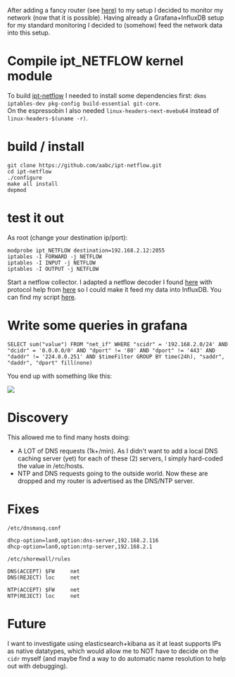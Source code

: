 After adding a fancy router (see [here](https://blog.davidventura.com.ar/custom-router-with-espressobin.html)) to my setup I decided to monitor my network (now that it is possible). Having already a Grafana+InfluxDB setup for my standard monitoring I decided to (somehow) feed the network data into this setup.

# Compile ipt\_NETFLOW kernel module

To build [ipt-netflow](https://github.com/aabc/ipt-netflow) I needed to install some dependencies first: `dkms iptables-dev pkg-config build-essential git-core`.  
On the espressobin I also needed `linux-headers-next-mvebu64` instead of `linux-headers-$(uname -r)`.

# build / install

```
git clone https://github.com/aabc/ipt-netflow.git
cd ipt-netflow
./configure
make all install
depmod
```
# test it out

As root (change your destination ip/port):

```
modprobe ipt_NETFLOW destination=192.168.2.12:2055
iptables -I FORWARD -j NETFLOW                                                                                                                        
iptables -I INPUT -j NETFLOW                                                                                                                          
iptables -I OUTPUT -j NETFLOW    
```

Start a netflow collector. I adapted a netflow decoder I found [here](http://blog.devicenull.org/2013/09/04/python-netflow-v5-parser.html) with protocol help from [here](https://www.plixer.com/support/netflow-v5/) so I could make it feed my data into InfluxDB. You can find my script [here](https://github.com/DavidVentura/Netflow-to-influx).


# Write some queries in grafana

```
SELECT sum("value") FROM "net_if" WHERE "scidr" = '192.168.2.0/24' AND "dcidr" = '0.0.0.0/0' AND "dport" != '80' AND "dport" != '443' AND "daddr" != '224.0.0.251' AND $timeFilter GROUP BY time(24h), "saddr", "daddr", "dport" fill(none)
```

You end up with something like this:

![](images/lan_wan_usage.png)

# Discovery

This allowed me to find many hosts doing:

* A LOT of DNS requests (1k+/min). As I didn't want to add a local DNS caching server (yet) for each of these (2) servers, I simply hard-coded the value in /etc/hosts.
* NTP and DNS requests going to the outside world. Now these are dropped and my router is advertised as the DNS/NTP server.

# Fixes

`/etc/dnsmasq.conf`

```
dhcp-option=lan0,option:dns-server,192.168.2.116
dhcp-option=lan0,option:ntp-server,192.168.2.1
```

`/etc/shorewall/rules`

```
DNS(ACCEPT) $FW     net
DNS(REJECT) loc     net

NTP(ACCEPT) $FW     net
NTP(REJECT) loc     net
```

# Future
I want to investigate using elasticsearch+kibana as it at least supports IPs as native datatypes, which would allow me to NOT have to decide on the `cidr` myself (and maybe find a way to do automatic name resolution to help out with debugging).
